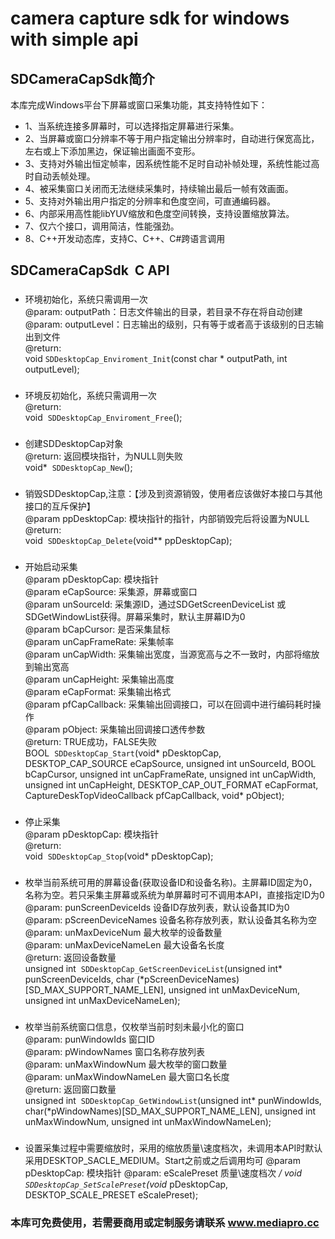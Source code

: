# camera capture sdk for windows with simple api


## SDCameraCapSdk简介
本库完成Windows平台下屏幕或窗口采集功能，其支持特性如下：

* 1、当系统连接多屏幕时，可以选择指定屏幕进行采集。
* 2、当屏幕或窗口分辨率不等于用户指定输出分辨率时，自动进行保宽高比，左右或上下添加黑边，保证输出画面不变形。
* 3、支持对外输出恒定帧率，因系统性能不足时自动补帧处理，系统性能过高时自动丢帧处理。
* 4、被采集窗口关闭而无法继续采集时，持续输出最后一帧有效画面。
* 5、支持对外输出用户指定的分辨率和色度空间，可直通编码器。
* 6、内部采用高性能libYUV缩放和色度空间转换，支持设置缩放算法。
* 7、仅六个接口，调用简洁，性能强劲。
* 8、C++开发动态库，支持C、C++、C#跨语言调用

## SDCameraCapSdk  C API

### 
* 环境初始化，系统只需调用一次<br>
@param: outputPath：日志文件输出的目录，若目录不存在将自动创建<br>
@param: outputLevel：日志输出的级别，只有等于或者高于该级别的日志输出到文件<br>
@return: <br>
void  `SDDesktopCap_Enviroment_Init`(const char * outputPath,  int outputLevel);

### 
* 环境反初始化，系统只需调用一次<br>
@return:<br>
void  `SDDesktopCap_Enviroment_Free`();

### 
* 创建SDDesktopCap对象<br>
@return: 返回模块指针，为NULL则失败<br>
void*  `SDDesktopCap_New`();

### 
* 销毁SDDesktopCap,注意：【涉及到资源销毁，使用者应该做好本接口与其他接口的互斥保护】<br>
@param  ppDesktopCap: 模块指针的指针，内部销毁完后将设置为NULL<br>
@return: <br>
void  `SDDesktopCap_Delete`(void** ppDesktopCap);

### 
* 开始启动采集<br>
@param pDesktopCap: 模块指针<br>
@param eCapSource: 采集源，屏幕或窗口<br>
@param unSourceId: 采集源ID，通过SDGetScreenDeviceList 或 SDGetWindowList获得。屏幕采集时，默认主屏幕ID为0<br>
@param bCapCursor: 是否采集鼠标<br>
@param unCapFrameRate: 采集帧率<br>
@param unCapWidth: 采集输出宽度，当源宽高与之不一致时，内部将缩放到输出宽高<br>
@param unCapHeight: 采集输出高度<br>
@param eCapFormat: 采集输出格式<br>
@param pfCapCallback: 采集输出回调接口，可以在回调中进行编码耗时操作<br>
@param pObject: 采集输出回调接口透传参数<br>
@return: TRUE成功，FALSE失败<br>
BOOL  `SDDesktopCap_Start`(void* pDesktopCap, DESKTOP_CAP_SOURCE eCapSource, unsigned int unSourceId, BOOL bCapCursor, unsigned int unCapFrameRate,
									unsigned int unCapWidth, unsigned int unCapHeight, DESKTOP_CAP_OUT_FORMAT eCapFormat, CaptureDeskTopVideoCallback pfCapCallback, void* pObject);

### 
* 停止采集<br>
@param pDesktopCap: 模块指针<br>
@return: <br>
void  `SDDesktopCap_Stop`(void* pDesktopCap);

### 
* 枚举当前系统可用的屏幕设备(获取设备ID和设备名称)。主屏幕ID固定为0，名称为空。若只采集主屏幕或系统为单屏幕时可不调用本API，直接指定ID为0<br>
@param: punScreenDeviceIds 设备ID存放列表，默认设备其ID为0<br>
@param: pScreenDeviceNames 设备名称存放列表，默认设备其名称为空<br>
@param: unMaxDeviceNum 最大枚举的设备数量<br>
@param: unMaxDeviceNameLen 最大设备名长度<br>
@return: 返回设备数量<br>
unsigned int  `SDDesktopCap_GetScreenDeviceList`(unsigned int* punScreenDeviceIds, char (*pScreenDeviceNames)[SD_MAX_SUPPORT_NAME_LEN], unsigned int unMaxDeviceNum, unsigned int unMaxDeviceNameLen);


### 
* 枚举当前系统窗口信息，仅枚举当前时刻未最小化的窗口<br>
@param: punWindowIds 窗口ID<br>
@param: pWindowNames 窗口名称存放列表<br>
@param: unMaxWindowNum 最大枚举的窗口数量<br>
@param: unMaxWindowNameLen 最大窗口名长度<br>
@return: 返回窗口数量<br>
unsigned int  `SDDesktopCap_GetWindowList`(unsigned int* punWindowIds, char(*pWindowNames)[SD_MAX_SUPPORT_NAME_LEN], unsigned int unMaxWindowNum, unsigned int unMaxWindowNameLen);


### 
* 设置采集过程中需要缩放时，采用的缩放质量\速度档次，未调用本API时默认采用DESKTOP_SACLE_MEDIUM。Start之前或之后调用均可
@param pDesktopCap: 模块指针
@param: eScalePreset 质量\速度档次
*/
void `SDDesktopCap_SetScalePreset`(void* pDesktopCap, DESKTOP_SCALE_PRESET eScalePreset);


### 本库可免费使用，若需要商用或定制服务请联系 www.mediapro.cc

